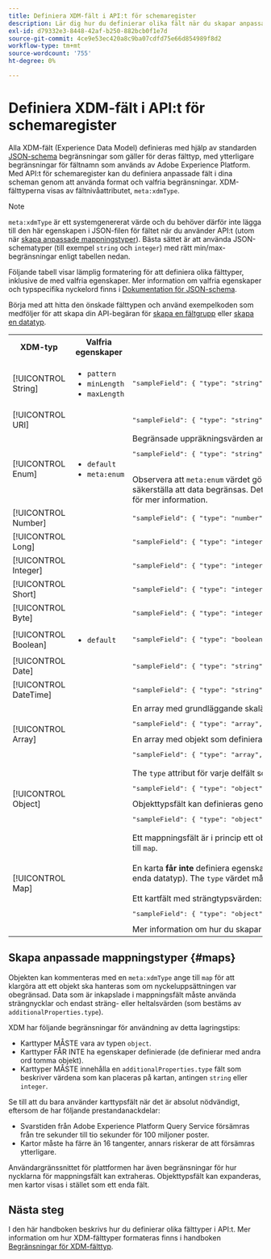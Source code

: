 ```yaml
---
title: Definiera XDM-fält i API:t för schemaregister
description: Lär dig hur du definierar olika fält när du skapar anpassade XDM-resurser (Experience Data Model) i API:t för schemaregister.
exl-id: d79332e3-8448-42af-b250-882bcb0f1e7d
source-git-commit: 4ce9e53ec420a8c9ba07cdfd75e66d854989f8d2
workflow-type: tm+mt
source-wordcount: '755'
ht-degree: 0%

---
```


# Definiera XDM-fält i API:t för schemaregister

Alla XDM-fält (Experience Data Model) definieras med hjälp av standarden [JSON-schema](https://json-schema.org/) begränsningar som gäller för deras fälttyp, med ytterligare begränsningar för fältnamn som används av Adobe Experience Platform. Med API:t för schemaregister kan du definiera anpassade fält i dina scheman genom att använda format och valfria begränsningar. XDM-fälttyperna visas av fältnivåattributet, `meta:xdmType`.

>[!NOTE]
>
>`meta:xdmType` är ett systemgenererat värde och du behöver därför inte lägga till den här egenskapen i JSON-filen för fältet när du använder API:t (utom när [skapa anpassade mappningstyper](#maps)). Bästa sättet är att använda JSON-schematyper (till exempel `string` och `integer`) med rätt min/max-begränsningar enligt tabellen nedan.

Följande tabell visar lämplig formatering för att definiera olika fälttyper, inklusive de med valfria egenskaper. Mer information om valfria egenskaper och typspecifika nyckelord finns i [Dokumentation för JSON-schema](https://json-schema.org/understanding-json-schema/reference/type.html).

Börja med att hitta den önskade fälttypen och använd exempelkoden som medföljer för att skapa din API-begäran för [skapa en fältgrupp](../api/field-groups.md#create) eller [skapa en datatyp](../api/data-types.md#create).

<table style="table-layout:auto">
  <tr>
    <th>XDM-typ</th>
    <th>Valfria egenskaper</th>
    <th>Exempel</th>
  </tr>
  <tr>
    <td>[!UICONTROL String]</td>
    <td>
      <ul>
        <li><code>pattern</code></li>
        <li><code>minLength</code></li>
        <li><code>maxLength</code></li>
      </ul>
    </td>
    <td>
      <pre class="JSON language-JSON hljs">
"sampleField": { "type": "string", "pattern": "^[A-Z]{2}$", "maxLength": 2 }</pre>
    </td>
  </tr>
  <tr>
    <td>[!UICONTROL URI]</td>
    <td></td>
    <td>
      <pre class="JSON language-JSON hljs">
"sampleField": { "type": "string", "format": "uri" }</pre>
    </td>
  </tr>
  <tr>
    <td>[!UICONTROL Enum]</td>
    <td>
      <ul>
        <li><code>default</code></li>
        <li><code>meta:enum</code></li>
      </ul>
    </td>
    <td>Begränsade uppräkningsvärden anges under <code>enum</code> matris, medan valfria kundvända etiketter för varje värde kan anges under <code>meta:enum</code>:
      <pre class="JSON language-JSON hljs">
"sampleField": { "type": "string", "enum": [ "value1", "value2", "value3" ], "meta:enum": { "value1": "Värde 1", "värde2": "Värde 2", "värde3": "Value 3" }, "default": "value1" }</pre>
    <br>Observera att <code>meta:enum</code> värdet gör <strong>not</strong> deklarera en uppräkning eller kör en datavalidering på egen hand. I de flesta fall anges strängar i <code>meta:enum</code> tillhandahålls också enligt <code>enum</code> för att säkerställa att data begränsas. Det finns dock vissa användningsområden där <code>meta:enum</code> tillhandahålls utan motsvarande <code>enum</code> array. Se självstudiekursen om <a href="../tutorials/suggested-values.md">definiera föreslagna värden</a> för mer information.
    </td>
  </tr>
  <tr>
    <td>[!UICONTROL Number]</td>
    <td></td>
    <td>
      <pre class="JSON language-JSON hljs">
"sampleField": { "type": "number" }</pre>
    </td>
  </tr>
  <tr>
    <td>[!UICONTROL Long]</td>
    <td></td>
    <td>
      <pre class="JSON language-JSON hljs">
"sampleField": { "type": "integer", "minimum": -9007199254740992, "maximum": 9007199254740992 }</pre>
    </td>
  </tr>
  <tr>
    <td>[!UICONTROL Integer]</td>
    <td></td>
    <td>
      <pre class="JSON language-JSON hljs">
"sampleField": { "type": "integer", "minimum": -2147483648, "maximum": 2147483648 }</pre>
    </td>
  </tr>
  <tr>
    <td>[!UICONTROL Short]</td>
    <td></td>
    <td>
      <pre class="JSON language-JSON hljs">
"sampleField": { "type": "integer", "minimum": -32768, "maximum": 32768 }</pre>
    </td>
  </tr>
  <tr>
    <td>[!UICONTROL Byte]</td>
    <td></td>
    <td>
      <pre class="JSON language-JSON hljs">
"sampleField": { "type": "integer", "minimum": -128, "maximum": 128 }</pre>
    </td>
  </tr>
  <tr>
    <td>[!UICONTROL Boolean]</td>
    <td>
      <ul>
        <li><code>default</code></li>
      </ul>
    </td>
    <td>
      <pre class="JSON language-JSON hljs">
"sampleField": { "type": "boolean", "default": false }</pre>
    </td>
  </tr>
  <tr>
    <td>[!UICONTROL Date]</td>
    <td></td>
    <td>
      <pre class="JSON language-JSON hljs">
"sampleField": { "type": "string", "format": "date", "examples": ["2004-10-23"] }</pre>
    </td>
  </tr>
  <tr>
    <td>[!UICONTROL DateTime]</td>
    <td></td>
    <td>
      <pre class="JSON language-JSON hljs">
"sampleField": { "type": "string", "format": "date-time", "examples": ["2004-10-23T12:00:00-06:00"] }</pre>
    </td>
  </tr>
  <tr>
    <td>[!UICONTROL Array]</td>
    <td></td>
    <td>En array med grundläggande skalära typer (t.ex. strängar):
      <pre class="JSON language-JSON hljs">
"sampleField": { "type": "array", "items": { "type": "string" }</pre>
      En array med objekt som definieras av ett annat schema:<br/>
      <pre class="JSON language-JSON hljs">
"sampleField": { "type": "array", "items": { "$ref": "https://ns.adobe.com/xdm/data/paymentitem" }</pre>
    </td>
  </tr>
  <tr>
    <td>[!UICONTROL Object]</td>
    <td></td>
    <td>The <code>type</code> attribut för varje delfält som definieras under <code>properties</code> kan definieras med valfri skalär typ:
      <pre class="JSON language-JSON hljs">
"sampleField": { "type": "object", "properties": { "field1": { "type": "string" }, "field2": { "type": "number" } }</pre>
      Objekttypsfält kan definieras genom att referera till <code>$id</code> av en datatyp:
      <pre class="JSON language-JSON hljs">
"sampleField": { "type": "object", "$ref": "https://ns.adobe.com/xdm/common/phoneinteraction" }</pre>
    </td>
  </tr>
  <tr>
    <td>[!UICONTROL Map]</td>
    <td></td>
    <td>Ett mappningsfält är i princip ett objekttypsfält med en obegränsad uppsättning tangenter. Precis som objekt har kartor en <code>type</code> värde för <code>object</code>, men deras <code>meta:xdmType</code> anges explicit till <code>map</code>.<br><br>En karta <strong>får inte</strong> definiera egenskaper. Den <strong>måste</strong> definiera en <code>additionalProperties</code> schema som beskriver vilken typ av värden som finns i kartan (varje karta kan bara innehålla en enda datatyp). The <code>type</code> värdet måste vara antingen <code>string</code> eller <code>integer</code>.<br/><br/>Ett kartfält med strängtypsvärden:
      <pre class="JSON language-JSON hljs">
"sampleField": { "type": "object", "meta:xdmType": "map", "additionalProperties":{ "type": "string" }</pre>
    Mer information om hur du skapar anpassade mappningstyper i XDM finns i avsnittet nedan.
    </td>
  </tr>
</table>

## Skapa anpassade mappningstyper {#maps}

Objekten kan kommenteras med en `meta:xdmType` ange till `map` för att klargöra att ett objekt ska hanteras som om nyckeluppsättningen var obegränsad. Data som är inkapslade i mappningsfält måste använda strängnycklar och endast sträng- eller heltalsvärden (som bestäms av `additionalProperties.type`).

XDM har följande begränsningar för användning av detta lagringstips:

* Karttyper MÅSTE vara av typen `object`.
* Karttyper FÅR INTE ha egenskaper definierade (de definierar med andra ord tomma objekt).
* Karttyper MÅSTE innehålla en `additionalProperties.type` fält som beskriver värdena som kan placeras på kartan, antingen `string` eller `integer`.

Se till att du bara använder karttypsfält när det är absolut nödvändigt, eftersom de har följande prestandanackdelar:

* Svarstiden från Adobe Experience Platform Query Service försämras från tre sekunder till tio sekunder för 100 miljoner poster.
* Kartor måste ha färre än 16 tangenter, annars riskerar de att försämras ytterligare.

Användargränssnittet för plattformen har även begränsningar för hur nycklarna för mappningsfält kan extraheras. Objekttypsfält kan expanderas, men kartor visas i stället som ett enda fält.

## Nästa steg

I den här handboken beskrivs hur du definierar olika fälttyper i API:t. Mer information om hur XDM-fälttyper formateras finns i handboken [Begränsningar för XDM-fälttyp](../schema/field-constraints.md).
